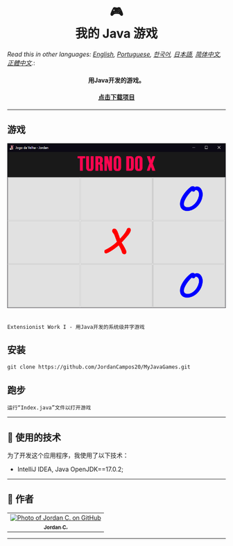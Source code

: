<h1 align="center">
  🎮<br>我的 Java 游戏
</h1>

*Read this in other languages: [English](readme.md), [Portuguese](readme.pt.md), [한국어](readme.ko.md), [日本語](readme.ja.md), [简体中文](readme.zh-cn.md), [正體中文](readme.zh-tw.md).*: 

<h4 align="center">
  用Java开发的游戏。
</h4>

<h4 align="center"><a href="https://github.com/JordanCampos20/MyJavaGames/archive/refs/heads/main.zip">点击下载项目</a></h4>

---

## 游戏
<p style="height: 400px" align="center"><img src="Images/TicTacToe.png" alt="项目预览"></p>

```
Extensionist Work I - 用Java开发的系统级井字游戏
```

<!-- <p align="center"><img src="Images/game2.png" alt="Example"></p>

```
Example
``` -->


## 安装
```
git clone https://github.com/JordanCampos20/MyJavaGames.git
```

## 跑步

```
运行“Index.java”文件以打开游戏
```

---

## 💼 使用的技术
为了开发这个应用程序，我使用了以下技术：

- IntelliJ IDEA, Java OpenJDK==17.0.2;

---



## 🦄 作者<br>
<table>
  <tr>
    <td align="center">
      <a href="https://github.com/JordanCampos20">
        <img src="https://avatars.githubusercontent.com/u/85715358" width="100px;" alt="Photo of Jordan C. on GitHub"/><br>
        <sub>
          <b>Jordan C.</b>
        </sub>
      </a>
    </td>
  </tr>
</table>

---

